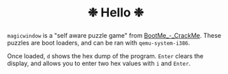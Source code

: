# <p align="center">❉ Hello ❉</p>

`magicwindow` is a "self aware puzzle game" from [BootMe_-_CrackMe](https://xlogicx.net/BootMe_-_CrackMe.html). These puzzles are boot loaders, and can be ran with `qemu-system-i386`.

Once loaded, `d` shows the hex dump of the program. `Enter` clears the display, and allows you to enter two hex values with `i` and `Enter`.
